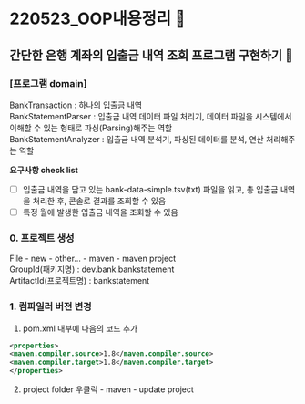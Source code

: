 # 220523_OOP내용정리 :memo:

##  간단한 은행 계좌의 입출금 내역 조회 프로그램 구현하기 :pushpin:

### [프로그램 domain]
BankTransaction : 하나의 입출금 내역   
BankStatementParser : 입출금 내역 데이터 파일 처리기, 데이터 파일을 시스템에서 이해할 수 있는 형태로 파싱(Parsing)해주는 역할   
BankStatementAnalyzer : 입출금 내역 분석기, 파싱된 데이터를 분석, 연산 처리해주는 역할

**요구사항 check list**

-   [ ] 입출금 내역을 담고 있는 bank-data-simple.tsv(txt) 파일을 읽고, 총 입출금 내역을 처리한 후, 콘솔로 결과를 조회할 수 있음
-   [ ] 특정 월에 발생한 입출금 내역을 조회할 수 있음

### 0. 프로젝트 생성

File - new - other... - maven - maven project   
GroupId(패키지명) : dev.bank.bankstatement   
ArtifactId(프로젝트명) : bankstatement   

### 1. 컴파일러 버전 변경

1.  pom.xml 내부에 다음의 코드 추가
```xml
<properties>  
<maven.compiler.source>1.8</maven.compiler.source>   
<maven.compiler.target>1.8</maven.compiler.target>   
</properties>  
```

2.  project folder 우클릭 - maven - update project

